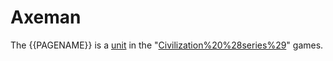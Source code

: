 # Axeman

The {{PAGENAME}} is a [unit](unit) in the "[Civilization%20%28series%29](Civilization)" games.